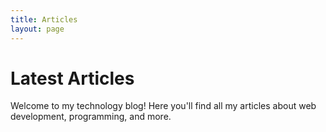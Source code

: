 ```yaml
---
title: Articles
layout: page
---
```


# Latest Articles

Welcome to my technology blog! Here you'll find all my articles about web development, programming, and more.